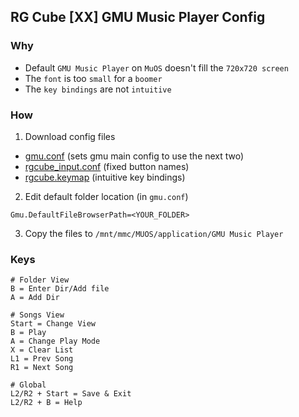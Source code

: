 ## RG Cube [XX] GMU Music Player Config

### Why

- Default `GMU Music Player` on `MuOS` doesn't fill the `720x720 screen`
- The `font` is too `small` for a `boomer`
- The `key bindings` are not `intuitive`

### How

1. Download config files

- [gmu.conf](./gmu.conf) (sets gmu main config to use the next two)
- [rgcube_input.conf](./rgcube_input.conf) (fixed button names)
- [rgcube.keymap](./rgcube.keymap) (intuitive key bindings)

2. Edit default folder location (in `gmu.conf`)

```
Gmu.DefaultFileBrowserPath=<YOUR_FOLDER>
```

3. Copy the files to `/mnt/mmc/MUOS/application/GMU Music Player`

### Keys

```
# Folder View
B = Enter Dir/Add file
A = Add Dir

# Songs View
Start = Change View
B = Play
A = Change Play Mode
X = Clear List
L1 = Prev Song
R1 = Next Song

# Global
L2/R2 + Start = Save & Exit
L2/R2 + B = Help
```
